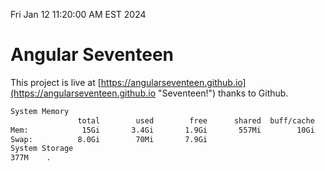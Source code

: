 Fri Jan 12 11:20:00 AM EST 2024

# Angular Seventeen


This project is live at [https://angularseventeen.github.io](https://angularseventeen.github.io "Seventeen!") thanks to Github.

```bash
System Memory
               total        used        free      shared  buff/cache   available
Mem:            15Gi       3.4Gi       1.9Gi       557Mi        10Gi        11Gi
Swap:          8.0Gi        70Mi       7.9Gi
System Storage
377M	.
